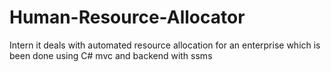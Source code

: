 # Human-Resource-Allocator
Intern
it deals with automated resource allocation for an enterprise 
which is been done using C# mvc and backend with ssms
